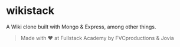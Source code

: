 # wikistack

A Wiki clone built with Mongo &amp; Express, among other things.

> Made with ♥ at Fullstack Academy by FVCproductions & Jovia
